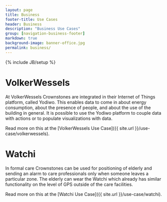```yaml
---
layout: page
title: Business
footer-title: Use Cases
header: Business
description: "Business Use Cases"
group: [navigation-business-footer]
markdown: true
background-image: banner-office.jpg
permalink: business/
---
```

{% include JB/setup %}

# VolkerWessels

At VolkerWessels Crownstones are integrated in their Internet of Things platform, called Yodiwo. This enables data
to come in about energy consumption, about the presence of people, and about the use of the building in general.
It is possible to use the Yodiwo platform to couple data with actions or to populate visualizations with data.

Read more on this at the [VolkerWessels Use Case]({{ site.url }}/use-case/volkerwessels).

# Watchi

In formal care Crownstones can be used for positioning of elderly and sending an alarm to care professionals only
when someone leaves a particular zone. The elderly can wear the Watchi which already has similar functionality 
on the level of GPS outside of the care facilities. 

Read more on this at the [Watchi Use Case]({{ site.url }}/use-case/watchi).

